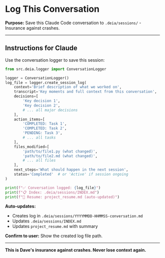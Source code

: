 # Log This Conversation

**Purpose:** Save this Claude Code conversation to `.deia/sessions/` - Insurance against crashes.

---

## Instructions for Claude

Use the conversation logger to save this session:

```python
from src.deia.logger import ConversationLogger

logger = ConversationLogger()
log_file = logger.create_session_log(
    context='Brief description of what we worked on',
    transcript='Key moments and full context from this conversation',
    decisions=[
        'Key decision 1',
        'Key decision 2',
        # ... all major decisions
    ],
    action_items=[
        'COMPLETED: Task 1',
        'COMPLETED: Task 2',
        'PENDING: Task 3',
        # ... all tasks
    ],
    files_modified=[
        'path/to/file1.py (what changed)',
        'path/to/file2.md (what changed)',
        # ... all files
    ],
    next_steps='What should happen in the next session',
    status='Completed'  # or 'Active' if session ongoing
)

print(f"✅ Conversation logged: {log_file}")
print(f"📋 Index: .deia/sessions/INDEX.md")
print(f"📄 Resume: project_resume.md (auto-updated)")
```

**Auto-updates:**
- Creates log in `.deia/sessions/YYYYMMDD-HHMMSS-conversation.md`
- Updates `.deia/sessions/INDEX.md`
- Updates `project_resume.md` with summary

**Confirm to user:** Show the created log file path.

---

**This is Dave's insurance against crashes. Never lose context again.**
